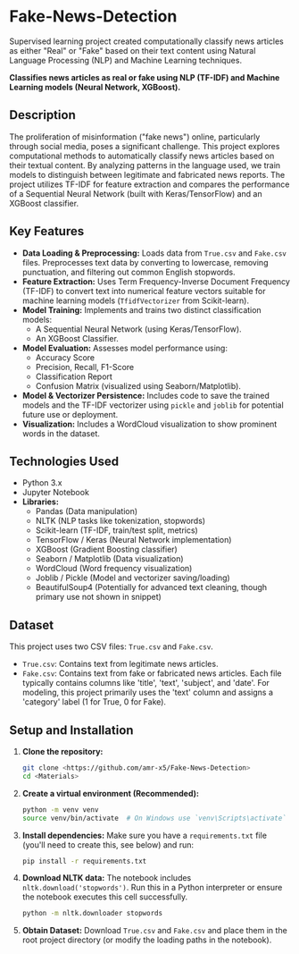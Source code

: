 # Fake-News-Detection
Supervised learning project created computationally classify news articles as either "Real" or "Fake" based on their text content using Natural Language Processing (NLP) and Machine Learning techniques.

**Classifies news articles as real or fake using NLP (TF-IDF) and Machine Learning models (Neural Network, XGBoost).**

## Description

The proliferation of misinformation ("fake news") online, particularly through social media, poses a significant challenge. This project explores computational methods to automatically classify news articles based on their textual content. By analyzing patterns in the language used, we train models to distinguish between legitimate and fabricated news reports. The project utilizes TF-IDF for feature extraction and compares the performance of a Sequential Neural Network (built with Keras/TensorFlow) and an XGBoost classifier.

## Key Features

*   **Data Loading & Preprocessing:** Loads data from `True.csv` and `Fake.csv` files. Preprocesses text data by converting to lowercase, removing punctuation, and filtering out common English stopwords.
*   **Feature Extraction:** Uses Term Frequency-Inverse Document Frequency (TF-IDF) to convert text into numerical feature vectors suitable for machine learning models (`TfidfVectorizer` from Scikit-learn).
*   **Model Training:** Implements and trains two distinct classification models:
    *   A Sequential Neural Network (using Keras/TensorFlow).
    *   An XGBoost Classifier.
*   **Model Evaluation:** Assesses model performance using:
    *   Accuracy Score
    *   Precision, Recall, F1-Score
    *   Classification Report
    *   Confusion Matrix (visualized using Seaborn/Matplotlib).
*   **Model & Vectorizer Persistence:** Includes code to save the trained models and the TF-IDF vectorizer using `pickle` and `joblib` for potential future use or deployment.
*   **Visualization:** Includes a WordCloud visualization to show prominent words in the dataset.

## Technologies Used

*   Python 3.x
*   Jupyter Notebook
*   **Libraries:**
    *   Pandas (Data manipulation)
    *   NLTK (NLP tasks like tokenization, stopwords)
    *   Scikit-learn (TF-IDF, train/test split, metrics)
    *   TensorFlow / Keras (Neural Network implementation)
    *   XGBoost (Gradient Boosting classifier)
    *   Seaborn / Matplotlib (Data visualization)
    *   WordCloud (Word frequency visualization)
    *   Joblib / Pickle (Model and vectorizer saving/loading)
    *   BeautifulSoup4 (Potentially for advanced text cleaning, though primary use not shown in snippet)

## Dataset

This project uses two CSV files: `True.csv` and `Fake.csv`.
*   `True.csv`: Contains text from legitimate news articles.
*   `Fake.csv`: Contains text from fake or fabricated news articles.
Each file typically contains columns like 'title', 'text', 'subject', and 'date'. For modeling, this project primarily uses the 'text' column and assigns a 'category' label (1 for True, 0 for Fake).


## Setup and Installation

1.  **Clone the repository:**
    ```bash
    git clone <https://github.com/amr-x5/Fake-News-Detection>
    cd <Materials>
    ```
2.  **Create a virtual environment (Recommended):**
    ```bash
    python -m venv venv
    source venv/bin/activate  # On Windows use `venv\Scripts\activate`
    ```
3.  **Install dependencies:**
    Make sure you have a `requirements.txt` file (you'll need to create this, see below) and run:
    ```bash
    pip install -r requirements.txt
    ```
4.  **Download NLTK data:**
    The notebook includes `nltk.download('stopwords')`. Run this in a Python interpreter or ensure the notebook executes this cell successfully.
    ```bash
    python -m nltk.downloader stopwords
    ```
5.  **Obtain Dataset:** Download `True.csv` and `Fake.csv` and place them in the root project directory (or modify the loading paths in the notebook).
